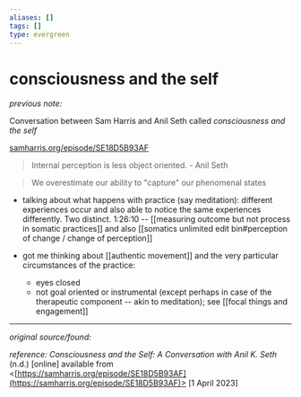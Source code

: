 ```yaml
---
aliases: []
tags: []
type: evergreen
---
```


# consciousness and the self

_previous note:_ 

Conversation between Sam Harris and Anil Seth called _consciousness and the self_

[samharris.org/episode/SE18D5B93AF](https://samharris.org/episode/SE18D5B93AF)

> Internal perception is less object oriented. - Anil Seth 

> We overestimate our ability to "capture" our phenomenal states 

- talking about what happens with practice (say meditation): different experiences occur and also able to notice the same experiences differently. Two distinct. 1:26:10 -- [[measuring outcome but not process in somatic practices]] and also [[somatics unlimited edit bin#perception of change / change of perception]]

- got me thinking about [[authentic movement]] and the very particular circumstances of the practice: 
	+ eyes closed
	+ not goal oriented or instrumental (except perhaps in case of the therapeutic component -- akin to meditation); see [[focal things and engagement]]


---

_original source/found:_ 

_reference:_ _Consciousness and the Self: A Conversation with Anil K. Seth_ (n.d.) [online] available from <[https://samharris.org/episode/SE18D5B93AF](https://samharris.org/episode/SE18D5B93AF)> [1 April 2023]



